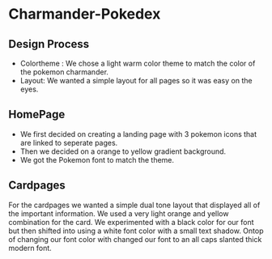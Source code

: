 # Charmander-Pokedex

## Design Process 
- Colortheme : We chose a light warm color theme to match the color of the pokemon charmander.
- Layout: We wanted a simple layout for all pages so it was easy on the eyes.

## HomePage

- We first decided on creating a landing page with 3 pokemon icons that are linked to seperate pages.
- Then we decided on a orange to yellow gradient background.
- We got the Pokemon font to match the theme.
## Cardpages

For the cardpages we wanted a simple dual tone layout that displayed all of the important information. We used a very light orange and yellow combination for the card. We experimented with a black color for our font but then shifted into using a white font color with a small text shadow. Ontop of changing our font color with changed our font to an all caps slanted thick modern font. 
